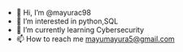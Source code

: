 - 👋 Hi, I’m @mayurac98
- 👀 I’m interested in python,SQL 
- 🌱 I’m currently learning Cybersecurity
- 📫 How to reach me mayumayura5@gmail.com

<!---
mayurac98/mayurac98 is a ✨ special ✨ repository because its `README.md` (this file) appears on your GitHub profile.
You can click the Preview link to take a look at your changes.
--->
